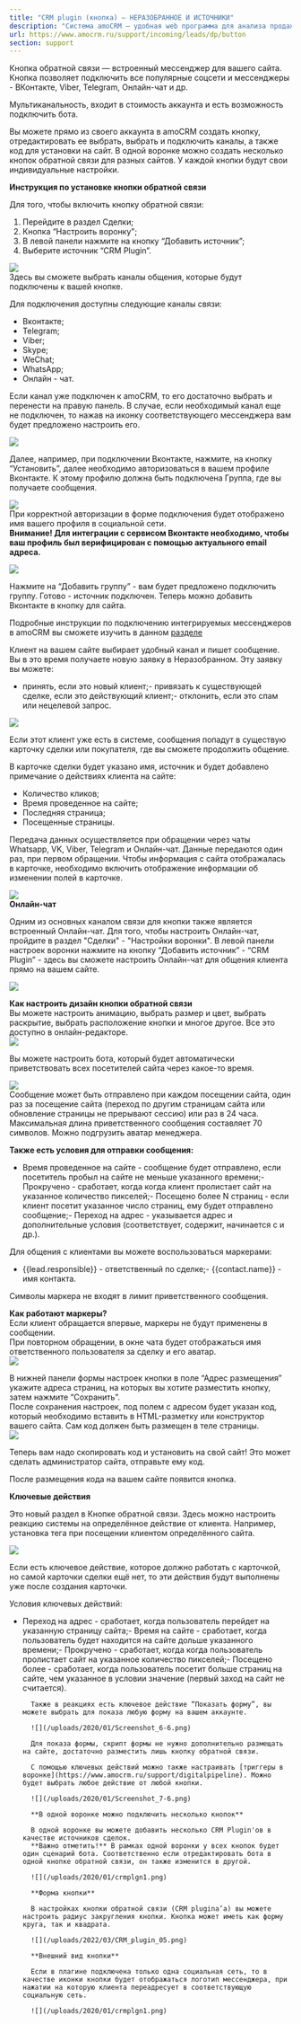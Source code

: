 ```yaml
---
title: "CRM plugin (кнопка) — НЕРАЗОБРАННОЕ И ИСТОЧНИКИ"
description: "Система amoCRM – удобная web программа для анализа продаж, доступная в режиме online из любой точки мира! Подробности узнавайте по указанным на сайте телефонам в Москве."
url: https://www.amocrm.ru/support/incoming/leads/dp/button
section: support
---
```


Кнопка обратной связи — встроенный мессенджер для вашего сайта.   
Кнопка позволяет подключить все популярные соцсети и мессенджеры - ВКонтакте, Viber, Telegram, Онлайн-чат и др.

Мультиканальность, входит в стоимость аккаунта и есть возможность подключить бота.

Вы можете прямо из своего аккаунта в amoCRM создать кнопку, отредактировать ее выбрать, выбрать и подключить каналы, а также код для установки на сайт. В одной воронке можно создать несколько кнопок обратной связи для разных сайтов. У каждой кнопки будут свои индивидуальные настройки.

**Инструкция по установке кнопки обратной связи**

Для того, чтобы включить кнопку обратной связи:

1. Перейдите в раздел Сделки;
2. Кнопка “Настроить воронку";
3. В левой панели нажмите на кнопку “Добавить источник”;
4. Выберите источник “CRM Plugin”.

![](/uploads/2022/03/CRM_plugin_02.png)  
Здесь вы сможете выбрать каналы общения, которые будут подключены к вашей кнопке.

Для подключения доступны следующие каналы связи:

- Вконтакте;
- Telegram;
- Viber;
- Skype;
- WeChat;
- WhatsApp;
- Онлайн - чат.

Если канал уже подключен к amoCRM, то его достаточно выбрать и перенести на правую панель. В случае, если необходимый канал еще не подключен, то нажав на иконку соответствующего мессенджера вам будет предложено настроить его.

![](/uploads/2022/03/CRM_plugin_03.png)

Далее, например, при подключении Вконтакте, нажмите, на кнопку “Установить”, далее необходимо авторизоваться в вашем профиле Вконтакте. К этому профилю должна быть подключена Группа, где вы получаете сообщения.

![](/uploads/2020/01/Screenshot_4.png)  
При корректной авторизации в форме подключения будет отображено имя вашего профиля в социальной сети.   
**Внимание! Для интеграции с сервисом Вконтакте необходимо, чтобы ваш профиль был верифицирован с помощью актуального email адреса.**

![](/uploads/2020/01/Screenshot_5.png)

Нажмите на “Добавить группу” - вам будет предложено подключить группу. Готово - источник подключен. Теперь можно добавить Вконтакте в кнопку для сайта.

Подробные инструкции по подключению интегрируемых мессенджеров в amoCRM вы сможете изучить в данном [разделе](https://www.amocrm.ru/support/incoming_leads)

Клиент на вашем сайте выбирает удобный канал и пишет сообщение. Вы в это время получаете новую заявку в Неразобранном. Эту заявку вы можете:  

- принять, если это новый клиент;- привязать к существующей сделке, если это действующий клиент;- отклонить, если это спам или нецелевой запрос.

![](/uploads/2020/01/Screenshot_6.png)

Если этот клиент уже есть в системе, сообщения попадут в существую карточку сделки или покупателя, где вы сможете продолжить общение.

В карточке сделки будет указано имя, источник и будет добавлено примечание о действиях клиента на сайте:

- Количество кликов;
- Время проведенное на сайте;
- Последняя страница;
- Посещенные страницы.

Передача данных осуществляется при обращении через чаты Whatsapp, VK, Viber, Telegram и Онлайн-чат. Данные передаются один раз, при первом обращении. Чтобы информация с сайта отображалась в карточке, необходимо включить отображение информации об изменении полей в карточке.

![](/uploads/2020/01/Screenshot_7.png)  
**Онлайн-чат**

Одним из основных каналом связи для кнопки также является встроенный Онлайн-чат. Для того, чтобы настроить Онлайн-чат, пройдите в раздел "Сделки" - "Настройки воронки". В левой панели настроек воронки нажмите на кнопку “Добавить источник” - “CRM Plugin” - здесь вы сможете настроить Онлайн-чат для общения клиента прямо на вашем сайте.

![](/uploads/2022/03/CRM_plugin_04-2.png)

**Как настроить дизайн кнопки обратной связи**  
Вы можете настроить анимацию, выбрать размер и цвет, выбрать раскрытие, выбрать расположение кнопки и многое другое. Все это доступно в онлайн-редакторе.   
![](/uploads/2020/01/screen-crm-01.png)

Вы можете настроить бота, который будет автоматически приветствовать всех посетителей сайта через какое-то время.

![](/uploads/2020/01/screen-crm-02.png)  
Сообщение может быть отправлено при каждом посещении сайта, один раз за посещение сайта (переход по другим страницам сайта или обновление страницы не прерывают сессию) или раз в 24 часа. Максимальная длина приветственного сообщения составляет 70 символов. Можно подгрузить аватар менеджера.

**Также есть условия для отправки сообщения:**

- Время проведенное на сайте - сообщение будет отправлено, если посетитель пробыл на сайте не меньше указанного времени;- Прокручено - сработает, когда когда клиент пролистает сайт на указанное количество пикселей;- Посещено более N страниц - если клиент посетит указанное число страниц, ему будет отправлено сообщение;- Переход на адрес - указывается адрес и дополнительные условия (соответствует, содержит, начинается с и др.).

Для общения с клиентами вы можете воспользоваться маркерами:

- {{lead.responsible}} - ответственный по сделке;- {{contact.name}} - имя контакта.

Символы маркера не входят в лимит приветственного сообщения.

**Как работают маркеры?**  
Если клиент обращается впервые, маркеры не будут применены в сообщении.   
При повторном обращении, в окне чата будет отображаться имя ответственного пользователя за сделку и его аватар.  
![](/uploads/2020/01/Screenshot_11.png)

В нижней панели формы настроек кнопки в поле “Адрес размещения” укажите адреса страниц, на которых вы хотите разместить кнопку, затем нажмите “Сохранить”.  
После сохранения настроек, под полем с адресом будет указан код, который необходимо вставить в HTML-разметку или конструктор вашего сайта. Сам код должен быть размещен в теле страницы.  
![](/uploads/2020/01/screen-crm-03.png)

Теперь вам надо скопировать код и установить на свой сайт! Это может сделать администратор сайта, отправьте ему код.

После размещения кода на вашем сайте появится кнопка.

**Ключевые действия**

Это новый раздел в Кнопке обратной связи. Здесь можно настроить реакцию системы на определённое действие от клиента. Например, установка тега при посещении клиентом определённого сайта.

![](/uploads/2020/01/Screenshot_5-7.png)

Если есть ключевое действие, которое должно работать с карточкой, но самой карточки сделки ещё нет, то эти действия будут выполнены уже после создания карточки.

Условия ключевых действий:

- Переход на адрес - сработает, когда пользователь перейдет на указанную страницу сайта;- Время на сайте - сработает, когда пользователь будет находится на сайте дольше указанного времени;- Прокручено - сработает, когда когда пользователь пролистает сайт на указанное количество пикселей;- Посещено более - сработает, когда пользователь посетит больше страниц на сайте, чем указанное в условии значение (первый заход на сайт не считается).

        Также в реакциях есть ключевое действие “Показать форму”, вы можете выбрать для показа любую форму на вашем аккаунте.

        ![](/uploads/2020/01/Screenshot_6-6.png)

        Для показа формы, скрипт формы не нужно дополнительно размещать на сайте, достаточно разместить лишь кнопку обратной связи.

        С помощью ключевых действий можно также настраивать [триггеры в воронке](https://www.amocrm.ru/support/digitalpipeline). Можно будет выбрать любое действие от любой кнопки.

        ![](/uploads/2020/01/Screenshot_7-6.png)

        **В одной воронке можно подключить несколько кнопок**

        В одной воронке вы можете добавить несколько CRM Plugin'ов в качестве источников сделок.  
        **Важно отметить!** В рамках одной воронки у всех кнопок будет один сценарий бота. Соответственно если отредактировать бота в одной кнопке обратной связи, он также изменится в другой.

        ![](/uploads/2020/01/crmplgn1.png)

        **Форма кнопки**

        В настройках кнопки обратной связи (CRM plugina’а) вы можете настроить радиус закругления кнопки. Кнопка может иметь как форму круга, так и квадрата.

        ![](/uploads/2022/03/CRM_plugin_05.png)

        **Внешний вид кнопки**

        Если в плагине подключена только одна социальная сеть, то в качестве иконки кнопки будет отображаться логотип мессенджера, при нажатии на которую клиента переадресует в соответствующую социальную сеть.

        ![](/uploads/2020/01/crmplgn1.png)